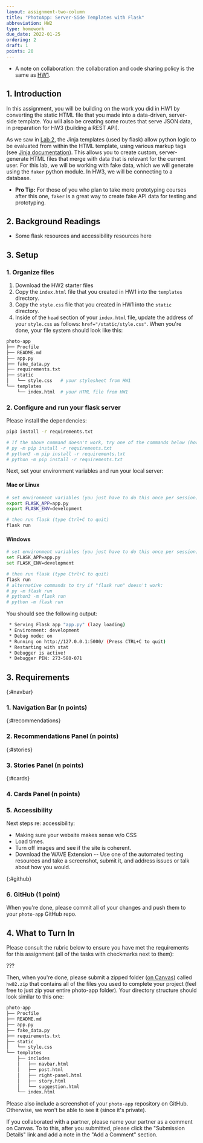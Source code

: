 ```yaml
---
layout: assignment-two-column
title: "PhotoApp: Server-Side Templates with Flask"
abbreviation: HW2
type: homework
due_date: 2022-01-25
ordering: 2
draft: 1
points: 20
---
```


* A note on collaboration: the collaboration and code sharing policy is the same as [HW1](hw01).

## 1. Introduction
In this assignment, you will be building on the work you did in HW1 by converting the static HTML file that you made into a data-driven, server-side template. You will also be creating some routes that serve JSON data, in preparation for HW3 (building a REST API).

As we saw in [Lab 2](lab02), the Jinja templates (used by flask) allow python logic to be evaluated from within the HTML template, using various markup tags (see <a href="https://jinja.palletsprojects.com/en/3.0.x/templates/" target="_blank">Jinja documentation</a>). This allows you to create custom, server-generate HTML files that merge with data that is relevant for the current user. For this lab, we will be working with fake data, which we will generate using the `faker` python module. In HW3, we will be connecting to a database.
* **Pro Tip:** For those of you who plan to take more prototyping courses after this one, `faker` is a great way to create fake API data for testing and prototyping.

## 2. Background Readings
* Some flask resources and accessibility resources here

## 3. Setup

### 1. Organize files
1. Download the HW2 starter files
1. Copy the `index.html` file that you created in HW1 into the `templates` directory.
1. Copy the `style.css` file that you created in HW1 into the `static` directory.
1. Inside of the `head` section of your `index.html` file, update the address of your `style.css` as follows: `href="/static/style.css"`. When you're done, your file system should look like this:

```bash
photo-app
├── Procfile
├── README.md
├── app.py
├── fake_data.py
├── requirements.txt
├── static
│   └── style.css   # your stylesheet from HW1
└── templates
    └── index.html  # your HTML file from HW1
```

### 2. Configure and run your flask server
Please install the dependencies:
```bash
pip3 install -r requirements.txt

# If the above command doesn't work, try one of the commands below (however you did it for lab2):
# py -m pip install -r requirements.txt
# python3 -m pip install -r requirements.txt
# python -m pip install -r requirements.txt
```

Next, set your environment variables and run your local server:

#### Mac or Linux
```bash
# set environment variables (you just have to do this once per session)
export FLASK_APP=app.py     
export FLASK_ENV=development

# then run flask (type Ctrl+C to quit)
flask run
```

#### Windows
```bash
# set environment variables (you just have to do this once per session)
set FLASK_APP=app.py
set FLASK_ENV=development

# then run flask (type Ctrl+C to quit)
flask run
# alternative commands to try if "flask run" doesn't work:
# py -m flask run
# python3 -m flask run
# python -m flask run
```

You should see the following output:
```bash
 * Serving Flask app "app.py" (lazy loading)
 * Environment: development
 * Debug mode: on
 * Running on http://127.0.0.1:5000/ (Press CTRL+C to quit)
 * Restarting with stat
 * Debugger is active!
 * Debugger PIN: 273-580-071
 ```

## 3. Requirements

{:#navbar}
### 1. Navigation Bar (n points)

{:#recommendations}
### 2. Recommendations Panel (n points)

{:#stories}
### 3. Stories Panel (n points)

{:#cards}
### 4. Cards Panel (n points)

### 5. Accessibility
Next steps re: accessibility:
* Making sure your website makes sense w/o CSS
* Load times.
* Turn off images and see if the site is coherent.
* Download the WAVE Extension -- Use one of the automated testing resources and take a screenshot, submit it, and address issues or talk about how you would.

{:#github}
### 6. GitHub (1 point)
When you're done, please commit all of your changes and push them to your `photo-app` GitHub repo.

## 4. What to Turn In
Please consult the rubric below to ensure you have met the requirements for this assignment (all of the tasks with checkmarks next to them):

???

Then, when you're done, please submit a zipped folder (<a href="https://canvas.northwestern.edu/courses/157233/assignments/1007941" target="_blank">on Canvas</a>) called `hw02.zip` that contains all of the files you used to complete your project (feel free to just zip your entire photo-app folder). Your directory structure should look similar to this one:
```bash
photo-app
├── Procfile
├── README.md
├── app.py
├── fake_data.py
├── requirements.txt
├── static
│   └── style.css
└── templates
    ├── includes
    │   ├── navbar.html
    │   ├── post.html
    │   ├── right-panel.html
    │   ├── story.html
    │   └── suggestion.html
    └── index.html
```

Please also include a screenshot of your `photo-app` repository on GitHub. Otherwise, we won't be able to see it (since it's private).

If you collaborated with a partner, please name your partner as a comment on Canvas. To to this, after you submitted, please click the "Submission Details" link and add a note in the "Add a Comment" section.